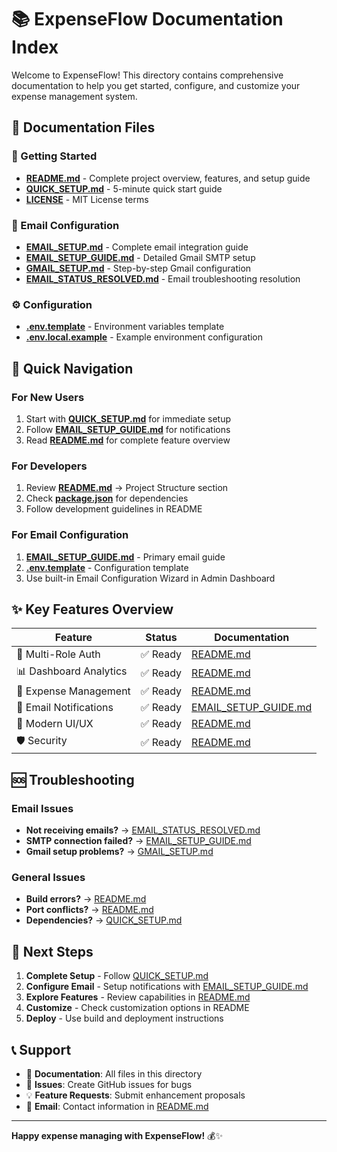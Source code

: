 # 📚 ExpenseFlow Documentation Index

Welcome to ExpenseFlow! This directory contains comprehensive documentation to help you get started, configure, and customize your expense management system.

## 📖 Documentation Files

### 🚀 Getting Started
- **[README.md](README.md)** - Complete project overview, features, and setup guide
- **[QUICK_SETUP.md](QUICK_SETUP.md)** - 5-minute quick start guide
- **[LICENSE](LICENSE)** - MIT License terms

### 📧 Email Configuration  
- **[EMAIL_SETUP.md](EMAIL_SETUP.md)** - Complete email integration guide
- **[EMAIL_SETUP_GUIDE.md](EMAIL_SETUP_GUIDE.md)** - Detailed Gmail SMTP setup
- **[GMAIL_SETUP.md](GMAIL_SETUP.md)** - Step-by-step Gmail configuration
- **[EMAIL_STATUS_RESOLVED.md](EMAIL_STATUS_RESOLVED.md)** - Email troubleshooting resolution

### ⚙️ Configuration
- **[.env.template](.env.template)** - Environment variables template
- **[.env.local.example](.env.local.example)** - Example environment configuration

## 🎯 Quick Navigation

### For New Users
1. Start with **[QUICK_SETUP.md](QUICK_SETUP.md)** for immediate setup
2. Follow **[EMAIL_SETUP_GUIDE.md](EMAIL_SETUP_GUIDE.md)** for notifications
3. Read **[README.md](README.md)** for complete feature overview

### For Developers  
1. Review **[README.md](README.md)** → Project Structure section
2. Check **[package.json](package.json)** for dependencies
3. Follow development guidelines in README

### For Email Configuration
1. **[EMAIL_SETUP_GUIDE.md](EMAIL_SETUP_GUIDE.md)** - Primary email guide
2. **[.env.template](.env.template)** - Configuration template  
3. Use built-in Email Configuration Wizard in Admin Dashboard

## ✨ Key Features Overview

| Feature | Status | Documentation |
|---------|--------|---------------|
| 🔐 Multi-Role Auth | ✅ Ready | [README.md](README.md#-user-roles--permissions) |
| 📊 Dashboard Analytics | ✅ Ready | [README.md](README.md#-comprehensive-dashboard) |
| 📝 Expense Management | ✅ Ready | [README.md](README.md#-advanced-expense-management) |
| 📧 Email Notifications | ✅ Ready | [EMAIL_SETUP_GUIDE.md](EMAIL_SETUP_GUIDE.md) |
| 🎨 Modern UI/UX | ✅ Ready | [README.md](README.md#-modern-uiux) |
| 🛡️ Security | ✅ Ready | [README.md](README.md#️-security--compliance) |

## 🆘 Troubleshooting

### Email Issues
- **Not receiving emails?** → [EMAIL_STATUS_RESOLVED.md](EMAIL_STATUS_RESOLVED.md)
- **SMTP connection failed?** → [EMAIL_SETUP_GUIDE.md](EMAIL_SETUP_GUIDE.md#troubleshooting)
- **Gmail setup problems?** → [GMAIL_SETUP.md](GMAIL_SETUP.md)

### General Issues  
- **Build errors?** → [README.md](README.md#troubleshooting)
- **Port conflicts?** → [README.md](README.md#port-already-in-use)
- **Dependencies?** → [QUICK_SETUP.md](QUICK_SETUP.md#-need-help)

## 🚀 Next Steps

1. **Complete Setup** - Follow [QUICK_SETUP.md](QUICK_SETUP.md)
2. **Configure Email** - Setup notifications with [EMAIL_SETUP_GUIDE.md](EMAIL_SETUP_GUIDE.md)  
3. **Explore Features** - Review capabilities in [README.md](README.md)
4. **Customize** - Check customization options in README
5. **Deploy** - Use build and deployment instructions

## 📞 Support

- 📖 **Documentation**: All files in this directory
- 🐛 **Issues**: Create GitHub issues for bugs
- 💡 **Feature Requests**: Submit enhancement proposals  
- 📧 **Email**: Contact information in [README.md](README.md#-support)

---

**Happy expense managing with ExpenseFlow!** 💰✨
